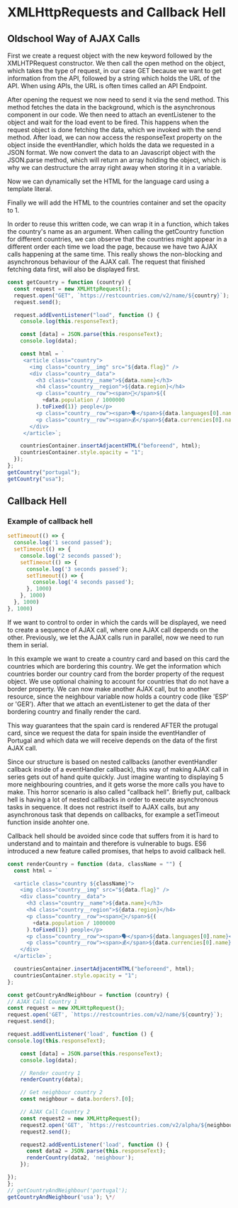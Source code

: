 # XMLHttpRequests and Callback Hell

## Oldschool Way of AJAX Calls

First we create a request object with the new keyword followed by the XMLHTPRequest constructor. We then call the open method on the object, which takes the type of request, in our case GET because we want to get information from the API, followed by a string which holds the URL of the API. When using APIs, the URL is often times called an API Endpoint.

After opening the request we now need to send it via the send method. This method fetches the data in the background, which is the asynchronous component in our code. We then need to attach an eventListener to the object and wait for the load event to be fired. This happens when the request object is done fetching the data, which we invoked with the send method. After load, we can now access the responseText property on the object inside the eventHandler, which holds the data we requested in a JSON format. We now convert the data to an Javascript object with the JSON.parse method, which will return an array holding the object, which is why we can destructure the array right away when storing it in a variable.

Now we can dynamically set the HTML for the language card using a template literal.

Finally we will add the HTML to the countries container and set the opacity to 1.

In order to reuse this written code, we can wrap it in a function, which takes the country's name as an argument. When calling the getCountry function for different countries, we can observe that the countries might appear in a different order each time we load the page, because we have two AJAX calls happening at the same time. This really shows the non-blocking and asynchronous behaviour of the AJAX call. The request that finished fetching data first, will also be displayed first.

```js
const getCountry = function (country) {
  const request = new XMLHttpRequest();
  request.open("GET", `https://restcountries.com/v2/name/${country}`);
  request.send();

  request.addEventListener("load", function () {
    console.log(this.responseText);

    const [data] = JSON.parse(this.responseText);
    console.log(data);

    const html = `
     <article class="country">
       <img class="country__img" src="${data.flag}" />
       <div class="country__data">
         <h3 class="country__name">${data.name}</h3>
         <h4 class="country__region">${data.region}</h4>
         <p class="country__row"><span>👫</span>${(
           +data.population / 1000000
         ).toFixed(1)} people</p>
         <p class="country__row"><span>🗣️</span>${data.languages[0].name}</p>
         <p class="country__row"><span>💰</span>${data.currencies[0].name}</p>
       </div>
     </article>`;

    countriesContainer.insertAdjacentHTML("beforeend", html);
    countriesContainer.style.opacity = "1";
  });
};
getCountry("portugal");
getCountry("usa");
```

## Callback Hell

### Example of callback hell

```js
setTimeout(() => {
  console.log('1 second passed');
  setTimeout(() => {
    console.log('2 seconds passed');
    setTimeout(() => {
      console.log('3 seconds passed');
      setTimeout(() => {
        console.log('4 seconds passed');
      }, 1000)
    }, 1000)
  }, 1000)
}, 1000)
```

If we want to control to order in which the cards will be displayed, we need to create a sequence of AJAX call, where one AJAX call depends on the other. Previously, we let the AJAX calls run in parallel, now we need to run them in serial.

In this example we want to create a country card and based on this card the countries which are bordering this country. We get the information which countries border our country card from the border property of the request object. We use optional chaining to account for countries that do not have a border property. We can now make another AJAX call, but to another resource, since the neighbour variable now holds a country code (like 'ESP' or 'GER'). After that we attach an eventListener to get the data of ther bordering country and finally render the card.

This way guarantees that the spain card is rendered AFTER the protugal card, since we request the data for spain inside the eventHandler of Portugal and which data we will receive depends on the data of the first AJAX call.

Since our structure is based on nested callbacks (another eventHandler callback inside of a eventHandler callback), this way of making AJAX call in series gets out of hand quite quickly. Just imagine wanting to displaying 5 more neighbouring countries, and it gets worse the more calls you have to make. This horror scenario is also called "callback hell". Briefly put, callback hell is having a lot of nested callbacks in order to execute asynchronous tasks in sequence. It does not restrict itself to AJAX calls, but any asynchronous task that depends on callbacks, for example a setTimeout function inside anohter one.

Callback hell should be avoided since code that suffers from it is hard to understand and to maintain and therefore is vulnerable to bugs. ES6 introduced a new feature called promises, that helps to avoid callback hell.

```js
const renderCountry = function (data, className = "") {
  const html = `

  <article class="country ${className}">
    <img class="country__img" src="${data.flag}" />
    <div class="country__data">
      <h3 class="country__name">${data.name}</h3>
      <h4 class="country__region">${data.region}</h4>
      <p class="country__row"><span>👫</span>${(
        +data.population / 1000000
      ).toFixed(1)} people</p>
      <p class="country__row"><span>🗣️</span>${data.languages[0].name}</p>
      <p class="country__row"><span>💰</span>${data.currencies[0].name}</p>
    </div>
  </article>`;

  countriesContainer.insertAdjacentHTML("beforeend", html);
  countriesContainer.style.opacity = "1";
};
```
```js
const getCountryAndNeighbour = function (country) {
// AJAX Call Country 1
const request = new XMLHttpRequest();
request.open('GET', `https://restcountries.com/v2/name/${country}`);
request.send();

request.addEventListener('load', function () {
console.log(this.responseText);

    const [data] = JSON.parse(this.responseText);
    console.log(data);

    // Render country 1
    renderCountry(data);

    // Get neighbour country 2
    const neighbour = data.borders?.[0];

    // AJAX Call Country 2
    const request2 = new XMLHttpRequest();
    request2.open('GET', `https://restcountries.com/v2/alpha/${neighbour}`);
    request2.send();

    request2.addEventListener('load', function () {
      const data2 = JSON.parse(this.responseText);
      renderCountry(data2, 'neighbour');
    });

});
};
// getCountryAndNeighbour('portugal');
getCountryAndNeighbour('usa'); \*/
```